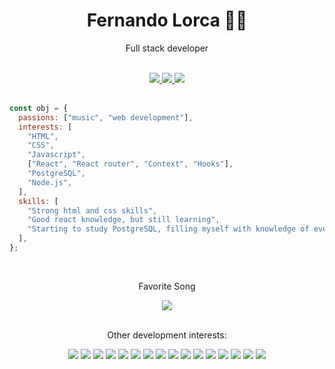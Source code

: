<div align="center">
    <h1>Fernando Lorca 🐱‍💻</h1>
    <p>Full stack developer</p>
</div>
<br>
<div align="center">
    <a href="https://www.linkedin.com/in/fernando-lorca-pinto-8b459119b/" target="_blank">
        <img src="https://img.shields.io/badge/linkedin-0A66C2?style=for-the-badge&logo=linkedin&logoColor=white" />
    </a href="https://github.com/FernandoLorca?tab=repositories" target="_blank">
    <a href="https://github.com/FernandoLorca?tab=repositories">
        <img src="https://img.shields.io/badge/repositories-181717?style=for-the-badge&logo=github&logoColor=white" />
    </a>
    <a href="mailto:florcapinto@gmail.com">
        <img src="https://img.shields.io/badge/email-EA4335?style=for-the-badge&logo=gmail&logoColor=white" />
    </a>
</div>
<br>

```js
const obj = {
  passions: ["music", "web development"],
  interests: [
    "HTML",
    "CSS",
    "Javascript",
    ["React", "React router", "Context", "Hooks"],
    "PostgreSQL",
    "Node.js",
  ],
  skills: [
    "Strong html and css skills",
    "Good react knowledge, but still learning",
    "Starting to study PostgreSQL, filling myself with knowledge of everything that has to do with it.",
  ],
};
```

<br>
<div align="center">
    <p>Favorite Song</p>
    <a href="https://open.spotify.com/track/1e1IiUItCGhp8LvU8aZ213?si=fb2980299671434b">
        <img src="https://img.shields.io/badge/spotify-1DB954?style=for-the-badge&logo=spotify&logoColor=white" />
    </a>
</div>
<br>
<div align="center">
    <p>Other development interests:</p>
        <img src="https://img.shields.io/badge/HTML-151516?style=flat-square&logo=html5&logoColor=E34F26" />
        <img src="https://img.shields.io/badge/CSS-151516?style=flat-square&logo=css3&logoColor=1572B6" />
        <img src="https://img.shields.io/badge/vscode-151516?style=flat-square&logo=visualstudiocode&logoColor=007ACC" />
        <img src="https://img.shields.io/badge/Javascript-151516?style=flat-square&logo=javascript&logoColor=F7DF1E" />
        <img src="https://img.shields.io/badge/React-151516?style=flat-square&logo=react&logoColor=61DAFB" />
        <img src="https://img.shields.io/badge/ReactRouter-151516?style=flat-square&logo=reactrouter&logoColor=CA4245" />
        <img src="https://img.shields.io/badge/Vite-151516?style=flat-square&logo=vite&logoColor=646CFF" />
        <img src="https://img.shields.io/badge/GNUBash-151516?style=flat-square&logo=GNUBash&logoColor=4EAA25" />
        <img src="https://img.shields.io/badge/Node.js-151516?style=flat-square&logo=node.js&logoColor=339933" />
        <img src="https://img.shields.io/badge/npm-151516?style=flat-square&logo=npm&logoColor=CB3837" />
        <img src="https://img.shields.io/badge/Linux-151516?style=flat-square&logo=linux&logoColor=FCC624" />
        <img src="https://img.shields.io/badge/GNU-151516?style=flat-square&logo=gnu&logoColor=A42E2B" />
        <img src="https://img.shields.io/badge/Ubuntu-151516?style=flat-square&logo=ubuntu&logoColor=E95420" />
        <img src="https://img.shields.io/badge/Codewars-151516?style=flat-square&logo=codewars&logoColor=B1361E" />
        <img src="https://img.shields.io/badge/Discord-151516?style=flat-square&logo=discord&logoColor=5865F2" />
        <img src="https://img.shields.io/badge/AdobeXD-151516?style=flat-square&logo=adobexd&logoColor=FF61F6" />
</div>
